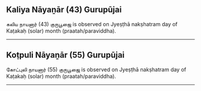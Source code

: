 ## Kaliya Nāyaṉār (43) Gurupūjai
கலிய நாயனார் (43) குருபூஜை is observed on Jyeṣṭhā nakṣhatram day of Kaṭakaḥ (solar) month (praatah/paraviddha).



---
## Koṭpuli Nāyaṉār (55) Gurupūjai
கோட்புலி நாயனார் (55) குருபூஜை is observed on Jyeṣṭhā nakṣhatram day of Kaṭakaḥ (solar) month (praatah/paraviddha).



---
